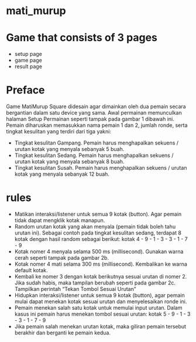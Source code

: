 # mati_murup

# Game that consists of 3 pages
* setup page
* game page
* result page

# Preface
Game MatiMurup Square didesain agar dimainkan oleh dua pemain secara bergantian dalam
satu device yang sama. Awal permainan memunculkan halaman Setup Permainan seperti
tampak pada gambar 1 dibawah ini. Pemain diharuskan memasukkan nama pemain 1 dan 2,
jumlah ronde, serta tingkat kesulitan yang terdiri dari tiga yakni:
* Tingkat kesulitan Gampang. Pemain harus menghapalkan sekuens / urutan kotak yang
menyala sebanyak 5 buah.
* Tingkat kesulitan Sedang. Pemain harus menghapalkan sekuens / urutan kotak yang
menyala sebanyak 8 buah.
* Tingkat kesulitan Susah. Pemain harus menghapalkan sekuens / urutan kotak yang
menyala sebanyak 12 buah.

# rules
* Matikan interaksi/listener untuk semua 9 kotak (button). Agar pemain tidak dapat
mengklik kotak manapun.
* Random urutan kotak yang akan menyala (pemain tidak boleh tahu urutan ini). Sebagai
contoh pada tingkat kesulitan sedang, terdapat 8 kotak dengan hasil random sebagai
berikut: kotak 4 - 9 - 1 - 3 - 3 - 1 - 7 - 9
* Kotak nomer 4 menyala selama 500 ms (millisecond). Gunakan warna cerah seperti
tampak pada gambar 2b.
* Kotak nomer 4 mati selama 300 ms (millisecond). Kembalikan ke warna default kotak.
* Kembali ke nomer 3 dengan kotak berikutnya sesuai urutan di nomer 2. Jika sudah habis,
maka tampilan berubah seperti pada gambar 2c. Tampilkan perintah “Tekan Tombol
Sesuai Urutan”
* Hidupkan interaksi/listener untuk semua 9 kotak (button), agar pemain mulai dapat
menekan kotak sesuai urutan dan menyelesaikan ronde ini.
* Pemain menekan salah satu kotak untuk memulai input urutan. Dalam kasus ini pemain
harus menekan tombol sesuai urutan: kotak 5 - 9 - 1 - 3 - 3 - 1 - 7 - 9
* Jika pemain salah menekan urutan kotak, maka giliran pemain tersebut berakhir dan
berganti ke pemain kedua.   